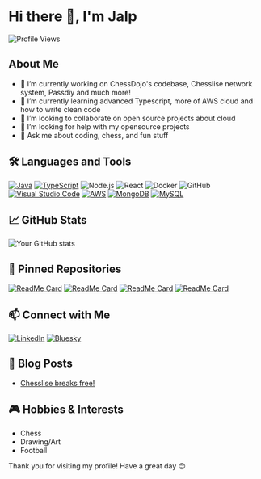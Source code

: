 # Hi there 👋, I'm Jalp

![Profile Views](https://komarev.com/ghpvc/?username=jalpp&color=green)

## About Me

- 🔭 I’m currently working on ChessDojo's codebase, Chesslise network system, Passdiy and much more!
- 🌱 I’m currently learning advanced Typescript, more of AWS cloud and how to write clean code
- 👯 I’m looking to collaborate on open source projects about cloud
- 🤔 I’m looking for help with my opensource projects
- 💬 Ask me about coding, chess, and fun stuff


## 🛠️ Languages and Tools

[![Java](https://img.shields.io/badge/Java-%23ED8B00.svg?logo=openjdk&logoColor=white)](#)
[![TypeScript](https://img.shields.io/badge/TypeScript-3178C6?logo=typescript&logoColor=fff)](#)
![Node.js](https://img.shields.io/badge/-Node.js-05122A?style=flat&logo=node.js)
![React](https://img.shields.io/badge/-React-05122A?style=flat&logo=react)
![Docker](https://img.shields.io/badge/-Docker-05122A?style=flat&logo=docker)
![GitHub](https://img.shields.io/badge/-GitHub-05122A?style=flat&logo=github)
[![Visual Studio Code](https://custom-icon-badges.demolab.com/badge/Visual%20Studio%20Code-0078d7.svg?logo=vsc&logoColor=white)](#)
[![AWS](https://img.shields.io/badge/AWS-%23FF9900.svg?logo=amazon-web-services&logoColor=white)](#)
[![MongoDB](https://img.shields.io/badge/MongoDB-%234ea94b.svg?logo=mongodb&logoColor=white)](#)
[![MySQL](https://img.shields.io/badge/MySQL-4479A1?logo=mysql&logoColor=fff)](#)

## 📈 GitHub Stats

![Your GitHub stats](https://github-readme-stats.vercel.app/api?username=jalpp&show_icons=true&theme=radical)

## 📌 Pinned Repositories

[![ReadMe Card](https://github-readme-stats.vercel.app/api/pin/?username=jalpp&repo=chesslise)](https://github.com/jalpp/chesslise)
[![ReadMe Card](https://github-readme-stats.vercel.app/api/pin/?username=jalpp&repo=passdiy)](https://github.com/jalpp/passdiy)
[![ReadMe Card](https://github-readme-stats.vercel.app/api/pin/?username=jackstenglein&repo=chess-dojo-scheduler)](https://github.com/jackstenglein/chess-dojo-scheduler)
[![ReadMe Card](https://github-readme-stats.vercel.app/api/pin/?username=jalpp&repo=chesslisesky)](https://github.com/jalpp/chesslisesky)

## 📫 Connect with Me

[![LinkedIn](https://img.shields.io/badge/-LinkedIn-0077B5?style=flat&logo=linkedin&logoColor=white)](https://www.linkedin.com/in/jalp-panchal/)
[![Bluesky](https://img.shields.io/badge/-Bluesky-1DA1F2?style=flat&logo=bluesky&logoColor=white)](https://bsky.app/profile/nmp123.bsky.social)


## 📝 Blog Posts

<!-- BLOG-POST-LIST:START -->
- [Chesslise breaks free!](https://lichess.org/@/Noobmasterplayer123/blog/chesslise-breaks-free/ywQIrVDo)
<!-- BLOG-POST-LIST:END -->

## 🎮 Hobbies & Interests

- Chess
- Drawing/Art
- Football

Thank you for visiting my profile! Have a great day 😊
